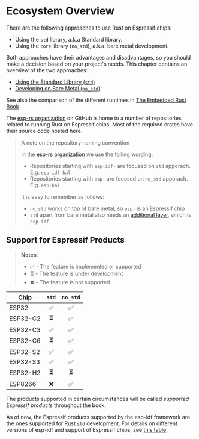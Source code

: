 # Ecosystem Overview

There are the following approaches to use Rust on Espressif chips:

- Using the `std` library, a.k.a Standard library.
- Using the `core` library (`no_std`), a.k.a. bare metal development.

Both approaches have their advantages and disadvantages, so you should make a decision based on your project's needs. This chapter contains an overview of the two approaches:

- [Using the Standard Library (`std`)][rust-esp-book-std]
- [Developing on Bare Metal (`no_std`)][rust-esp-book-no-std]

[rust-esp-book-std]: ./using-the-standard-library.md
[rust-esp-book-no-std]: ./bare-metal.md

See also the comparison of the different runtimes in [The Embedded Rust Book][embedded-rust-book-intro-std].

[embedded-rust-book-intro-std]: https://docs.rust-embedded.org/book/intro/no-std.html#a-no_std-rust-environment

The [esp-rs organization] on GitHub is home to a number of repositories related to running Rust on Espressif chips. Most of the required crates have their source code hosted here.

> A note on the repository naming convention
> 
> In the [esp-rs organization] we use the folling wording:
>
> - Repositories starting with `esp-idf-` are focused on `std` apporach. E.g. `esp-idf-hal`
> - Repositories starting with `esp-` are focused on `no_std` apporach. E.g. `esp-hal`
>
> It is easy to remember as follows:
>
> - `no_std` works on top of bare metal, so `esp-` is an Espressif chip
>- `std` apart from bare metal also needs an [additional layer](https://github.com/espressif/esp-idf), which is `esp-idf-`

[esp-rs organization]: https://github.com/esp-rs/

## Support for Espressif Products

> **Notes**:
>
> - ✅ - The feature is implemented or supported
> - ⏳ - The feature is under development
> - ❌ - The feature is not supported

| Chip     | `std` | `no_std` |
| -------- | :---: | :------: |
| ESP32    |   ✅   |    ✅     |
| ESP32-C2 |   ⏳   |    ✅     |
| ESP32-C3 |   ✅   |    ✅     |
| ESP32-C6 |   ⏳   |    ✅     |
| ESP32-S2 |   ✅   |    ✅     |
| ESP32-S3 |   ✅   |    ✅     |
| ESP32-H2 |   ⏳   |    ⏳     |
| ESP8266  |   ❌   |    ✅     |

The products supported in certain circumstances will be called _supported Espressif products_ throughout the book.

As of now, the Espressif products supported by the esp-idf framework are the ones supported for Rust `std` development. For details on different versions of esp-idf and support of Espressif chips, see [this table][esp-idf-release-compatibility].

[esp-idf-release-compatibility]: https://github.com/espressif/esp-idf#esp-idf-release-and-soc-compatibility
